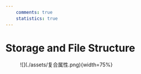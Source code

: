 ```yaml
---
    comments: true
    statistics: true
---
```


# Storage and File Structure


<figure markdown="span">
    ![](./assets/复合属性.png){width=75%}
</figure>









